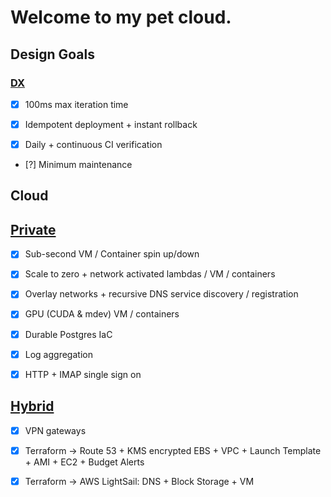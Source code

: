 # Welcome to my pet cloud.

## Design Goals

### [DX](https://github.com/ms-jpq/lab/blob/main/doc/DX.md)

- [x] 100ms max iteration time

- [x] Idempotent deployment + instant rollback

- [x] Daily + continuous CI verification

- [?] Minimum maintenance

## Cloud

## [Private](https://github.com/ms-jpq/lab/blob/main/doc/PRIVATE_CLOUD.md)

- [x] Sub-second VM / Container spin up/down

- [x] Scale to zero + network activated lambdas / VM / containers

- [x] Overlay networks + recursive DNS service discovery / registration

- [x] GPU (CUDA & mdev) VM / containers

- [x] Durable Postgres IaC

- [x] Log aggregation

- [x] HTTP + IMAP single sign on

## [Hybrid](https://github.com/ms-jpq/lab/blob/main/doc/NETWORK.md)

- [x] VPN gateways

- [x] Terraform → Route 53 + KMS encrypted EBS + VPC + Launch Template + AMI + EC2 + Budget Alerts

- [x] Terraform → AWS LightSail: DNS + Block Storage + VM
